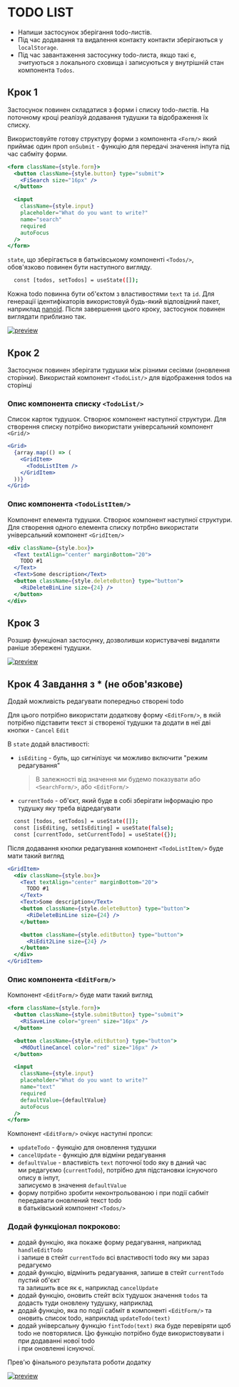 # TODO LIST

- Напиши застосунок зберігання todo-листів.
- Під час додавання та видалення контакту контакти зберігаються у
  `localStorage`.
- Під час завантаження застосунку todo-листа, якщо такі є, зчитуються з
  локального сховища і записуються у внутрішній стан компонента `Todos`.

## Крок 1

Застосунок повинен складатися з форми і списку todo-листів. На поточному кроці
реалізуй додавання тудушки та відображення їх списку.

Використовуйте готову структуру форми з компонента `<Form/>` який приймає один
проп `onSubmit` - функцію для передачі значення інпута під час сабміту форми.

```jsx
<form className={style.form}>
  <button className={style.button} type="submit">
    <FiSearch size="16px" />
  </button>

  <input
    className={style.input}
    placeholder="What do you want to write?"
    name="search"
    required
    autoFocus
  />
</form>
```

`state`, що зберігається в батьківському компоненті `<Todos/>`, обов'язково
повинен бути наступного вигляду.

```bash
  const [todos, setTodos] = useState([]);
```

Кожна todo повинна бути об'єктом з властивостями `text` та `id`. Для генерації
ідентифікаторів використовуй будь-який відповідний пакет, наприклад
[nanoid](https://www.npmjs.com/package/nanoid). Після завершення цього кроку,
застосунок повинен виглядати приблизно так.

[![preview](https://i.gyazo.com/de0115918db7d989fbdc10f1744c11c3.png)](https://gyazo.com/de0115918db7d989fbdc10f1744c11c3)

## Крок 2

Застосунок повинен зберігати тудушки між різними сесіями (оновлення сторінки).
Використай компонент `<TodoList/>` для відображення todos на сторінці

### Опис компонента списку `<TodoList/>`

Список карток тудушок. Створює компонент наступної структури. Для створення
списку потрібно використати універсальний компонент `<Grid/>`

```jsx
<Grid>
  {array.map(() => (
    <GridItem>
      <TodoListItem />
    </GridItem>
  ))}
</Grid>
```

### Опис компонента `<TodoListItem/>`

Компонент елемента тудушки. Створює компонент наступної структури. Для створення
одного елемента списку потрбно використати універсальний компонент `<GridItem/>`

```jsx
<div className={style.box}>
  <Text textAlign="center" marginBottom="20">
    TODO #1
  </Text>
  <Text>Some description</Text>
  <button className={style.deleteButton} type="button">
    <RiDeleteBinLine size={24} />
  </button>
</div>
```

## Крок 3

Розшир функціонал застосунку, дозволивши користувачеві видаляти раніше збережені
тудушки.

[![preview](https://i.gyazo.com/8bf303fed0163b544d5c2314fe1df133.gif)](https://gyazo.com/8bf303fed0163b544d5c2314fe1df133)

## Крок 4 Завдання з \* (не обов'язкове)

Додай можливість редагувати попередньо створені todo

Для цього потрібно використати додаткову форму `<EditForm/>`, в якій потрібно
підставити текст зі створеної тудушки та додати в неї дві кнопки - `Cancel`
`Edit`

В `state` додай властивості:

- `isEditing` - буль, що сигнілізує чи можливо включити "режим редагування"

  > В залежності від значення ми будемо показувати або `<SearchForm/>`, або
  > `<EditForm/>`

- `currentTodo` - об'єкт, який буде в собі зберігати інформацію про тудушку яку
  треба відредагувати

```bash
  const [todos, setTodos] = useState([]);
  const [isEditing, setIsEditing] = useState(false);
  const [currentTodo, setCurrentTodo] = useState({});
```

Після додавання кнопки редагування компонент `<TodoListItem/>` буде мати такий
вигляд

```jsx
<GridItem>
  <div className={style.box}>
    <Text textAlign="center" marginBottom="20">
      TODO #1
    </Text>
    <Text>Some description</Text>
    <button className={style.deleteButton} type="button">
      <RiDeleteBinLine size={24} />
    </button>

    <button className={style.editButton} type="button">
      <RiEdit2Line size={24} />
    </button>
  </div>
</GridItem>
```

### Опис компонента `<EditForm/>`

Компонент `<EditForm/>` буде мати такий вигляд

```jsx
<form className={style.form}>
  <button className={style.submitButton} type="submit">
    <RiSaveLine color="green" size="16px" />
  </button>

  <button className={style.editButton} type="button">
    <MdOutlineCancel color="red" size="16px" />
  </button>

  <input
    className={style.input}
    placeholder="What do you want to write?"
    name="text"
    required
    defaultValue={defaultValue}
    autoFocus
  />
</form>
```

Компонент `<EditForm/>` очікує наступні пропси:

- `updateTodo` - функцію для оновлення тудушки
- `cancelUpdate` - функцію для відміни редагування
- `defaultValue` - властивість `text` поточної todo яку в даний час\
  ми редагуємо (`currentTodo`), потрібно для підстановки існуючого опису в інпут,\
  записуємо в значення `defaultValue`
- форму потрібно зробити неконтрольованою і при події сабміт передавати
  оновлений текст todo\
  в батьківський компонент `<Todos/>`

### Додай функціонал покроково:

- додай функцію, яка покаже форму редагування, наприклад `handleEditTodo`\
  і запише в стейт `currentTodo` всі властивості todo яку ми зараз редагуємо
- додай функцію, відмінить редагування, запише в стейт `currentTodo` пустий
  об'єкт\
  та залишить все як є, наприклад `cancelUpdate`
- додай функцію, оновить стейт всіх тудушoк значення `todos` та додасть туди
  оновлену тудушку, наприклад
- додай функцію, яка по події сабміт в компоненті `<EditForm/>` та оновить
  список todo, наприклад `updateTodo(text)`
- додай універсальну функцію `fintTodo(text)` яка буде перевіряти щоб todo не
  повторялися. Цю функцію потрібно буде використовувати і при додаванні нової
  todo\
  і при оновленні існуючої.

Прев'ю фінального результата роботи додатку

[![preview](https://i.gyazo.com/57595efde1dbe5b2bd7ab49895b5343a.gif)](https://gyazo.com/57595efde1dbe5b2bd7ab49895b5343a)
